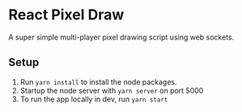 # React Pixel Draw
A super simple multi-player pixel drawing script using web sockets.

## Setup
1. Run `yarn install` to install the node packages.
2. Startup the node server with `yarn server` on port 5000
3. To run the app locally in dev, run `yarn start`

